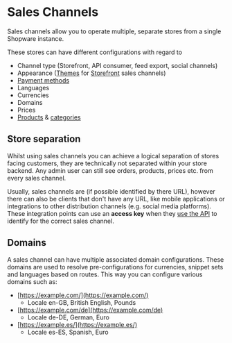 # Sales Channels

Sales channels allow you to operate multiple, separate stores from a single Shopware instance.

These stores can have different configurations with regard to

* Channel type \(Storefront, API consumer, feed export, social channels\)
* Appearance \([Themes](sales-channels.md) for [Storefront](../../../guides/plugins/plugins/storefront/) sales channels\)
* [Payment methods](https://github.com/shopware/docs/tree/9f1d7b5e0e061dc6dfb5f55f15e9e53b148d0132/concepts/commerce/checkout-concept/payments.md)
* Languages
* Currencies
* Domains
* Prices
* [Products](products.md) & [categories](categories.md)

## Store separation

Whilst using sales channels you can achieve a logical separation of stores facing customers, they are technically not separated within your store backend. Any admin user can still see orders, products, prices etc. from every sales channel.

Usually, sales channels are \(if possible identified by there URL\), however there can also be clients that don't have any URL, like mobile applications or integrations to other distribution channels \(e.g. social media platforms\). These integration points can use an **access key** when they [use the API](../../../guides/integrations-api) to identify for the correct sales channel.

## Domains

A sales channel can have multiple associated domain configurations. These domains are used to resolve pre-configurations for currencies, snippet sets and languages based on routes. This way you can configure various domains such as:

* [https://example.com/](https://example.com/)
  * Locale en-GB, British English, Pounds
* [https://example.com/de](https://example.com/de)
  * Locale de-DE, German, Euro
* [https://example.es/](https://example.es/)
  * Locale es-ES, Spanish, Euro

